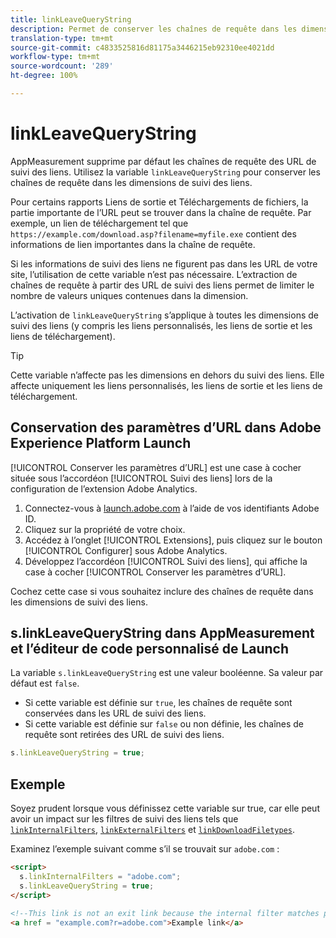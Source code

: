 ```yaml
---
title: linkLeaveQueryString
description: Permet de conserver les chaînes de requête dans les dimensions de suivi des liens.
translation-type: tm+mt
source-git-commit: c4833525816d81175a3446215eb92310ee4021dd
workflow-type: tm+mt
source-wordcount: '289'
ht-degree: 100%

---
```



# linkLeaveQueryString

AppMeasurement supprime par défaut les chaînes de requête des URL de suivi des liens. Utilisez la variable `linkLeaveQueryString` pour conserver les chaînes de requête dans les dimensions de suivi des liens.

Pour certains rapports Liens de sortie et Téléchargements de fichiers, la partie importante de l’URL peut se trouver dans la chaîne de requête. Par exemple, un lien de téléchargement tel que `https://example.com/download.asp?filename=myfile.exe` contient des informations de lien importantes dans la chaîne de requête.

Si les informations de suivi des liens ne figurent pas dans les URL de votre site, l’utilisation de cette variable n’est pas nécessaire. L’extraction de chaînes de requête à partir des URL de suivi des liens permet de limiter le nombre de valeurs uniques contenues dans la dimension.

L’activation de `linkLeaveQueryString` s’applique à toutes les dimensions de suivi des liens (y compris les liens personnalisés, les liens de sortie et les liens de téléchargement).

>[!TIP]
>
>Cette variable n’affecte pas les dimensions en dehors du suivi des liens. Elle affecte uniquement les liens personnalisés, les liens de sortie et les liens de téléchargement.

## Conservation des paramètres d’URL dans Adobe Experience Platform Launch

[!UICONTROL Conserver les paramètres d’URL] est une case à cocher située sous l’accordéon [!UICONTROL Suivi des liens] lors de la configuration de l’extension Adobe Analytics.

1. Connectez-vous à [launch.adobe.com](https://launch.adobe.com) à l’aide de vos identifiants Adobe ID.
2. Cliquez sur la propriété de votre choix.
3. Accédez à l’onglet [!UICONTROL Extensions], puis cliquez sur le bouton [!UICONTROL Configurer] sous Adobe Analytics.
4. Développez l’accordéon [!UICONTROL Suivi des liens], qui affiche la case à cocher [!UICONTROL Conserver les paramètres d’URL].

Cochez cette case si vous souhaitez inclure des chaînes de requête dans les dimensions de suivi des liens.

## s.linkLeaveQueryString dans AppMeasurement et l’éditeur de code personnalisé de Launch

La variable `s.linkLeaveQueryString` est une valeur booléenne. Sa valeur par défaut est `false`.

* Si cette variable est définie sur `true`, les chaînes de requête sont conservées dans les URL de suivi des liens.
* Si cette variable est définie sur `false` ou non définie, les chaînes de requête sont retirées des URL de suivi des liens.

```js
s.linkLeaveQueryString = true;
```

## Exemple

Soyez prudent lorsque vous définissez cette variable sur true, car elle peut avoir un impact sur les filtres de suivi des liens tels que [`linkInternalFilters`](linkinternalfilters.md), [`linkExternalFilters`](linkexternalfilters.md) et [`linkDownloadFiletypes`](linkdownloadfiletypes.md).

Examinez l’exemple suivant comme s’il se trouvait sur `adobe.com` :

```html
<script>
  s.linkInternalFilters = "adobe.com";
  s.linkLeaveQueryString = true;
</script>

<!--This link is not an exit link because the internal filter matches part of the query string -->
<a href = "example.com?r=adobe.com">Example link</a>
```
